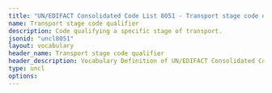 ```yaml
---
title: "UN/EDIFACT Consolidated Code List 8051 - Transport stage code qualifier (20B) JSON-LD Vocabulary"
name: Transport stage code qualifier
description: Code qualifying a specific stage of transport.
jsonid: "uncl8051"
layout: vocabulary
header_name: Transport stage code qualifier
header_description: Vocabulary Definition of UN/EDIFACT Consolidated Code List 8051 - Transport stage code qualifier (20B) semantics in HTML format. JSON-LD format is available at [uncl8051.jsonld](/vocabulary/uncl8051.jsonld)
type: uncl
options:
---
```

